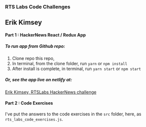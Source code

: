 ### RTS Labs Code Challenges
## Erik Kimsey

#### Part 1 : HackerNews React / Redux App
##### To run app from Github repo:
1. Clone repo this repo,
2. In terminal, from the clone folder, run `yarn` or `npm install`
3. After install is complete, in terminal, run `yarn start` or `npm start`

##### Or, see the app live on netlify at: 
[Erik Kimsey, RTSLabs HackerNews challenge](https://youthful-lamport-69f370.netlify.com "Erik Kimsey, RTSLabs HackerNews challenge")



#### Part 2 : Code Exercises
I've put the answers to the code exercises in the `src` folder, here, as `rts_labs_code_exercises.js`.  